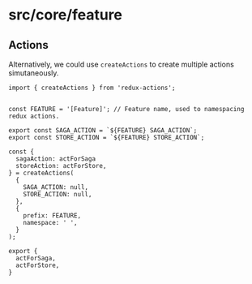 # src/core/feature

## Actions
Alternatively, we could use `createActions` to create multiple actions simutaneously.
```
import { createActions } from 'redux-actions';


const FEATURE = '[Feature]'; // Feature name, used to namespacing redux actions.

export const SAGA_ACTION = `${FEATURE} SAGA_ACTION`;
export const STORE_ACTION = `${FEATURE} STORE_ACTION`;

const {
  sagaAction: actForSaga
  storeAction: actForStore,
} = createActions(
  {
    SAGA_ACTION: null,
    STORE_ACTION: null,
  },
  {
    prefix: FEATURE,
    namespace: ' ',
  }
);

export {
  actForSaga,
  actForStore,
}
```